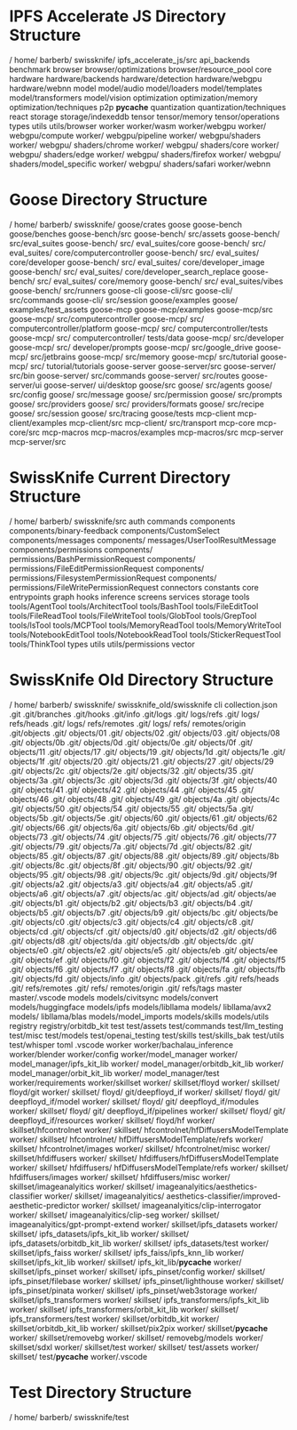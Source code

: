 # IPFS Accelerate JS Directory Structure
   / home/ barberb/ swissknife/ ipfs_accelerate_js/src
  api_backends
  benchmark
  browser
   browser/optimizations
   browser/resource_pool
  core
  hardware
   hardware/backends
   hardware/detection
   hardware/webgpu
   hardware/webnn
  model
   model/audio
   model/loaders
   model/templates
   model/transformers
   model/vision
  optimization
   optimization/memory
   optimization/techniques
  p2p
  __pycache__
  quantization
   quantization/techniques
  react
  storage
   storage/indexeddb
  tensor
   tensor/memory
   tensor/operations
  types
  utils
   utils/browser
  worker
   worker/wasm
   worker/webgpu
   worker/ webgpu/compute
   worker/ webgpu/pipeline
   worker/ webgpu/shaders
   worker/ webgpu/ shaders/chrome
   worker/ webgpu/ shaders/core
   worker/ webgpu/ shaders/edge
   worker/ webgpu/ shaders/firefox
   worker/ webgpu/ shaders/model_specific
   worker/ webgpu/ shaders/safari
   worker/webnn
# Goose Directory Structure
   / home/ barberb/ swissknife/ goose/crates
  goose
  goose-bench
   goose/benches
   goose-bench/src
   goose-bench/ src/assets
   goose-bench/ src/eval_suites
   goose-bench/ src/ eval_suites/core
   goose-bench/ src/ eval_suites/ core/computercontroller
   goose-bench/ src/ eval_suites/ core/developer
   goose-bench/ src/ eval_suites/ core/developer_image
   goose-bench/ src/ eval_suites/ core/developer_search_replace
   goose-bench/ src/ eval_suites/ core/memory
   goose-bench/ src/ eval_suites/vibes
   goose-bench/ src/runners
  goose-cli
   goose-cli/src
   goose-cli/ src/commands
   goose-cli/ src/session
   goose/examples
   goose/ examples/test_assets
  goose-mcp
   goose-mcp/examples
   goose-mcp/src
   goose-mcp/ src/computercontroller
   goose-mcp/ src/ computercontroller/platform
   goose-mcp/ src/ computercontroller/tests
   goose-mcp/ src/ computercontroller/ tests/data
   goose-mcp/ src/developer
   goose-mcp/ src/ developer/prompts
   goose-mcp/ src/google_drive
   goose-mcp/ src/jetbrains
   goose-mcp/ src/memory
   goose-mcp/ src/tutorial
   goose-mcp/ src/ tutorial/tutorials
  goose-server
   goose-server/src
   goose-server/ src/bin
   goose-server/ src/commands
   goose-server/ src/routes
   goose-server/ui
   goose-server/ ui/desktop
   goose/src
   goose/ src/agents
   goose/ src/config
   goose/ src/message
   goose/ src/permission
   goose/ src/prompts
   goose/ src/providers
   goose/ src/ providers/formats
   goose/ src/recipe
   goose/ src/session
   goose/ src/tracing
   goose/tests
  mcp-client
   mcp-client/examples
   mcp-client/src
   mcp-client/ src/transport
  mcp-core
   mcp-core/src
  mcp-macros
   mcp-macros/examples
   mcp-macros/src
  mcp-server
   mcp-server/src
# SwissKnife Current Directory Structure
   / home/ barberb/ swissknife/src
  auth
  commands
  components
   components/binary-feedback
   components/CustomSelect
   components/messages
   components/ messages/UserToolResultMessage
   components/permissions
   components/ permissions/BashPermissionRequest
   components/ permissions/FileEditPermissionRequest
   components/ permissions/FilesystemPermissionRequest
   components/ permissions/FileWritePermissionRequest
  connectors
  constants
  core
  entrypoints
  graph
  hooks
  inference
  screens
  services
  storage
  tools
   tools/AgentTool
   tools/ArchitectTool
   tools/BashTool
   tools/FileEditTool
   tools/FileReadTool
   tools/FileWriteTool
   tools/GlobTool
   tools/GrepTool
   tools/lsTool
   tools/MCPTool
   tools/MemoryReadTool
   tools/MemoryWriteTool
   tools/NotebookEditTool
   tools/NotebookReadTool
   tools/StickerRequestTool
   tools/ThinkTool
  types
  utils
   utils/permissions
  vector
# SwissKnife Old Directory Structure
   / home/ barberb/ swissknife/ swissknife_old/swissknife
  cli
  collection.json
  .git
   .git/branches
   .git/hooks
   .git/info
   .git/logs
   .git/ logs/refs
   .git/ logs/ refs/heads
   .git/ logs/ refs/remotes
   .git/ logs/ refs/ remotes/origin
   .git/objects
   .git/ objects/01
   .git/ objects/02
   .git/ objects/03
   .git/ objects/08
   .git/ objects/0b
   .git/ objects/0d
   .git/ objects/0e
   .git/ objects/0f
   .git/ objects/11
   .git/ objects/17
   .git/ objects/19
   .git/ objects/1d
   .git/ objects/1e
   .git/ objects/1f
   .git/ objects/20
   .git/ objects/21
   .git/ objects/27
   .git/ objects/29
   .git/ objects/2c
   .git/ objects/2e
   .git/ objects/32
   .git/ objects/35
   .git/ objects/3a
   .git/ objects/3c
   .git/ objects/3d
   .git/ objects/3f
   .git/ objects/40
   .git/ objects/41
   .git/ objects/42
   .git/ objects/44
   .git/ objects/45
   .git/ objects/46
   .git/ objects/48
   .git/ objects/49
   .git/ objects/4a
   .git/ objects/4c
   .git/ objects/50
   .git/ objects/54
   .git/ objects/55
   .git/ objects/5a
   .git/ objects/5b
   .git/ objects/5e
   .git/ objects/60
   .git/ objects/61
   .git/ objects/62
   .git/ objects/66
   .git/ objects/6a
   .git/ objects/6b
   .git/ objects/6d
   .git/ objects/73
   .git/ objects/74
   .git/ objects/75
   .git/ objects/76
   .git/ objects/77
   .git/ objects/79
   .git/ objects/7a
   .git/ objects/7d
   .git/ objects/82
   .git/ objects/85
   .git/ objects/87
   .git/ objects/88
   .git/ objects/89
   .git/ objects/8b
   .git/ objects/8c
   .git/ objects/8f
   .git/ objects/90
   .git/ objects/92
   .git/ objects/95
   .git/ objects/98
   .git/ objects/9c
   .git/ objects/9d
   .git/ objects/9f
   .git/ objects/a2
   .git/ objects/a3
   .git/ objects/a4
   .git/ objects/a5
   .git/ objects/a6
   .git/ objects/a7
   .git/ objects/ac
   .git/ objects/ad
   .git/ objects/ae
   .git/ objects/b1
   .git/ objects/b2
   .git/ objects/b3
   .git/ objects/b4
   .git/ objects/b5
   .git/ objects/b7
   .git/ objects/b9
   .git/ objects/bc
   .git/ objects/be
   .git/ objects/c0
   .git/ objects/c3
   .git/ objects/c4
   .git/ objects/c8
   .git/ objects/cd
   .git/ objects/cf
   .git/ objects/d0
   .git/ objects/d2
   .git/ objects/d6
   .git/ objects/d8
   .git/ objects/da
   .git/ objects/db
   .git/ objects/dc
   .git/ objects/e0
   .git/ objects/e2
   .git/ objects/e5
   .git/ objects/eb
   .git/ objects/ee
   .git/ objects/ef
   .git/ objects/f0
   .git/ objects/f2
   .git/ objects/f4
   .git/ objects/f5
   .git/ objects/f6
   .git/ objects/f7
   .git/ objects/f8
   .git/ objects/fa
   .git/ objects/fb
   .git/ objects/fd
   .git/ objects/info
   .git/ objects/pack
   .git/refs
   .git/ refs/heads
   .git/ refs/remotes
   .git/ refs/ remotes/origin
   .git/ refs/tags
  master
   master/.vscode
  models
   models/civitsync
   models/convert
   models/huggingface
   models/ipfs
   models/libllama
   models/ libllama/avx2
   models/ libllama/blas
   models/model_imports
   models/skills
   models/utils
  registry
   registry/orbitdb_kit
  test
   test/assets
   test/commands
   test/llm_testing
   test/misc
   test/models
   test/openai_testing
   test/skills
   test/skills_bak
   test/utils
   test/whisper
  toml
  .vscode
  worker
   worker/bachalau_inference
   worker/blender
   worker/config
   worker/model_manager
   worker/ model_manager/ipfs_kit_lib
   worker/ model_manager/orbitdb_kit_lib
   worker/ model_manager/orbit_kit_lib
   worker/ model_manager/test
   worker/requirements
   worker/skillset
   worker/ skillset/floyd
   worker/ skillset/ floyd/git
   worker/ skillset/ floyd/ git/deepfloyd_if
   worker/ skillset/ floyd/ git/ deepfloyd_if/model
   worker/ skillset/ floyd/ git/ deepfloyd_if/modules
   worker/ skillset/ floyd/ git/ deepfloyd_if/pipelines
   worker/ skillset/ floyd/ git/ deepfloyd_if/resources
   worker/ skillset/ floyd/hf
   worker/ skillset/hfcontrolnet
   worker/ skillset/ hfcontrolnet/hfDiffusersModelTemplate
   worker/ skillset/ hfcontrolnet/ hfDiffusersModelTemplate/refs
   worker/ skillset/ hfcontrolnet/images
   worker/ skillset/ hfcontrolnet/misc
   worker/ skillset/hfdiffusers
   worker/ skillset/ hfdiffusers/hfDiffusersModelTemplate
   worker/ skillset/ hfdiffusers/ hfDiffusersModelTemplate/refs
   worker/ skillset/ hfdiffusers/images
   worker/ skillset/ hfdiffusers/misc
   worker/ skillset/imageanalyitics
   worker/ skillset/ imageanalyitics/aesthetics-classifier
   worker/ skillset/ imageanalyitics/ aesthetics-classifier/improved-aesthetic-predictor
   worker/ skillset/ imageanalyitics/clip-interrogator
   worker/ skillset/ imageanalyitics/clip-seg
   worker/ skillset/ imageanalyitics/gpt-prompt-extend
   worker/ skillset/ipfs_datasets
   worker/ skillset/ ipfs_datasets/ipfs_kit_lib
   worker/ skillset/ ipfs_datasets/orbitdb_kit_lib
   worker/ skillset/ ipfs_datasets/test
   worker/ skillset/ipfs_faiss
   worker/ skillset/ ipfs_faiss/ipfs_knn_lib
   worker/ skillset/ipfs_kit_lib
   worker/ skillset/ ipfs_kit_lib/__pycache__
   worker/ skillset/ipfs_pinset
   worker/ skillset/ ipfs_pinset/config
   worker/ skillset/ ipfs_pinset/filebase
   worker/ skillset/ ipfs_pinset/lighthouse
   worker/ skillset/ ipfs_pinset/pinata
   worker/ skillset/ ipfs_pinset/web3storage
   worker/ skillset/ipfs_transformers
   worker/ skillset/ ipfs_transformers/ipfs_kit_lib
   worker/ skillset/ ipfs_transformers/orbit_kit_lib
   worker/ skillset/ ipfs_transformers/test
   worker/ skillset/orbitdb_kit
   worker/ skillset/orbitdb_kit_lib
   worker/ skillset/pix2pix
   worker/ skillset/__pycache__
   worker/ skillset/removebg
   worker/ skillset/ removebg/models
   worker/ skillset/sdxl
   worker/ skillset/test
   worker/ skillset/ test/assets
   worker/ skillset/ test/__pycache__
   worker/.vscode
# Test Directory Structure
   / home/ barberb/ swissknife/test
